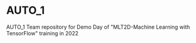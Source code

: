 # AUTO_1
AUTO_1 Team repository for Demo Day of "MLT2D-Machine Learning with TensorFlow" training in 2022
